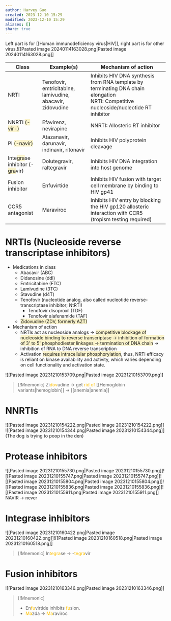 ```yaml
---
author: Harvey Guo
created: 2023-12-10 15:29
modified: 2023-12-10 15:29
aliases: []
share: true
---
```


Left part is for [[Human immunodeficiency virus|HIV]], right part is for other virus.![[Pasted image 20240114163028.png|Pasted image 20240114163028.png]]

| Class                                                                                                                                       | Example(s)                                                 | Mechanism of action                                                                                                                      |
| ------------------------------------------------------------------------------------------------------------------------------------------- | ---------------------------------------------------------- | ---------------------------------------------------------------------------------------------------------------------------------------- |
| NRTI                                                                                                                                        | Tenofovir, emtricitabine, lamivudine, abacavir, zidovudine | Inhibits HIV DNA synthesis from RNA template by terminating DNA chain elongation<br>NRTI: Competitive nucleoside/nucleotide RT inhibitor |
| NNRTI <span style="background:rgba(240, 200, 0, 0.2)">(-vir-)</span>                                                                        | Efavirenz, nevirapine                                      | NNRTI: Allosteric RT inhibitor                                                                                                           |
| PI <span style="background:rgba(240, 200, 0, 0.2)">(-navir)</span>                                                                          | Atazanavir, darunavir, indinavir, ritonavir                | Inhibits HIV polyprotein cleavage                                                                                                        |
| Inte<span style="background:rgba(240, 200, 0, 0.2)">gra</span>se inhibitor (-<span style="background:rgba(240, 200, 0, 0.2)">gra</span>vir) | Dolutegravir, raltegravir                                  | Inhibits HIV DNA integration into host genome                                                                                            |
| Fusion inhibitor                                                                                                                            | Enfuvirtide                                                | Inhibits HIV fusion with target cell membrane by binding to HIV gp41                                                                     |
| CCR5 antagonist                                                                                                                             | Maraviroc                                                  | Inhibits HIV entry by blocking the HIV gp120 allosteric interaction with CCR5 (tropism testing required)                                 |

# NRTIs (Nucleoside reverse transcriptase inhibitors)
- Medications in class
	- Abacavir (ABC)
	- Didanosine (ddI)
	- Emtricitabine (FTC)
	- Lamivudine (3TC)
	- Stavudine (d4T)
	- Tenofovir (nucleotide analog, also called nucleotide reverse-transcriptase inhibitor; NtRTI)
		- Tenofovir disoproxil (TDF)
		- Tenofovir alafenamide (TAF)
	- <span style="background:rgba(240, 200, 0, 0.2)">Zidovudine (ZDV, formerly AZT)</span>
- Mechanism of action
	- NRTIs act as nucleoside analogs → <span style="background:rgba(240, 200, 0, 0.2)">competitive blockage of nucleoside binding to reverse transcriptase → inhibition of formation of 3' to 5' phosphodiester linkages → termination of DNA chain</span> → inhibition of RNA to DNA reverse transcription
	- Activation <span style="background:rgba(240, 200, 0, 0.2)">requires intracellular phosphorylation</span>, thus, NRTI efficacy is reliant on kinase availability and activity, which varies depending on cell functionality and activation state.

![[Pasted image 20231210153709.png|Pasted image 20231210153709.png]]
>[!Mnemonic] 
>Zi<font color="#ffc000">dov</font>udine -> get <font color="#ffc000">rid of</font> [[Hemoglobin variants|hemoglobin]] -> [[anemia|anemia]]

# NNRTIs
![[Pasted image 20231210154222.png|Pasted image 20231210154222.png]]
![[Pasted image 20231210154344.png|Pasted image 20231210154344.png]](The dog is trying to poop in the den)
# Protease inhibitors
![[Pasted image 20231210155730.png|Pasted image 20231210155730.png]]![[Pasted image 20231210155747.png|Pasted image 20231210155747.png]]![[Pasted image 20231210155804.png|Pasted image 20231210155804.png]]![[Pasted image 20231210155836.png|Pasted image 20231210155836.png]]![[Pasted image 20231210155911.png|Pasted image 20231210155911.png]]
NAVIR -> never
# Integrase inhibitors
![[Pasted image 20231210160422.png|Pasted image 20231210160422.png]]![[Pasted image 20231210160518.png|Pasted image 20231210160518.png]]
>[!Mnemonic] 
>In<font color="#ffc000">tegra</font>se -> -<font color="#ffc000">tegra</font>vir

# Fusion inhibitors
![[Pasted image 20231210163346.png|Pasted image 20231210163346.png]]
>[!Mnemonic] 
>- En<font color="#ffc000">fu</font>virtide inhibits <font color="#ffc000">fu</font>sion.
>- <font color="#ffc000">Ma</font>zda -> <font color="#ffc000">Ma</font>raviroc